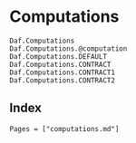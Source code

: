 # Computations

```@docs
Daf.Computations
Daf.Computations.@computation
Daf.Computations.DEFAULT
Daf.Computations.CONTRACT
Daf.Computations.CONTRACT1
Daf.Computations.CONTRACT2
```

## Index

```@index
Pages = ["computations.md"]
```
